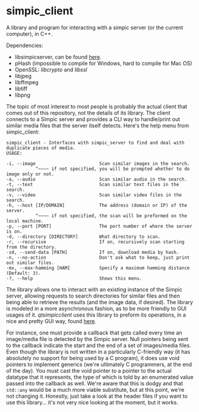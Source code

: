 # simpic_client
A library and program for interacting with a simpic server (or the current computer), in C++. 

Dependencies:
 - libsimpicserver, can be found [here](https://github.com/emilarner/simpic-server). 
 -  pHash (impossible to compile for Windows, hard to compile for Mac OS)
 - OpenSSL: *libcrypto* and *libssl* 
 - libjpeg
 - libffmpeg
 - libtiff
 - libpng

The topic of most interest to most people is probably the actual client that comes out of this repository, not the details of its library. The client connects to a Simpic server and provides a CLI way to handle/print out similar media files that the server itself detects. Here's the help menu from simpic_client:

    simpic_client - Interfaces with simpic_server to find and deal with duplicate pieces of media.
    USAGE:
    
    -i, --image                        Scan similar images in the search.
               ^~~~~ if not specified, you will be prompted whether to do image only or not.
    -a, --audio                        Scan similar audio in the search.
    -t, --text                         Scan similar text files in the search.
    -v, --video                        Scan similar video files in the search.
    -h, --host [IP/DOMAIN]             The address (domain or IP) of the server.
               ^~~~~ if not specified, the scan will be preformed on the local machine.
    -p, --port [PORT]                  The port number of where the server is on.
    -d, --directory [DIRECTORY]        What directory to scan.
    -r, --recursive                    If on, recursively scan starting from the directory.
    -sd, --send-data [PATH]            If on, download media by hash.
    -n, --no-action                    Don't ask what to keep, just print out similar files.
    -mx, --max-hamming [HAM]           Specify a maximum hamming distance (Default: 3).
    -?, --help                         Shows this menu.

The library allows one to interact with an existing instance of the Simpic server, allowing requests to search directories for similar files and then being able to retrieve the results (and the image data, if desired). The library is modeled in a more asynchronous fashion, as to be more friendly to GUI usages of it. *qtsimpicclient* uses this library to preform its operations, in a nice and pretty GUI way, found [here](https://github.com/emilarner/qtsimpicclient).

For instance, one must provide a callback that gets called every time an image/media file is detected by the Simpic server. Null pointers being sent to the callback indicate the start and the end of a set of images/media files. Even though the library is not written in a particularly C-friendly way (it has absolutely no support for being used by a C program), it does use void pointers to implement generics (we're ultimately C programmers, at the end of the day). You must cast the void pointer to a pointer to the actual datatype that it represents, the type of which is told by an enumerated value passed into the callback as well. We're aware that this is dodgy and that `std::any` would be a much more viable substitute, but at this point, we're not changing it. Honestly, just take a look at the header files if you want to use this library... it's not very nice looking at the moment, but it works. 